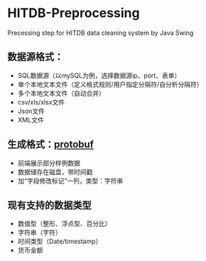 # HITDB-Preprocessing
Precessing step for HITDB data cleaning system by Java Swing

## 数据源格式：
- SQL数据源（以mySQL为例，选择数据源ip、port、表单）
- 单个本地文本文件（定义格式规则/用户指定分隔符/自分析分隔符）
- 多个本地文本文件（自动合并）
- csv/xls/xlsx文件
- Json文件
- XML文件

## 生成格式：[protobuf](https://github.com/google/protobuf)
- 前端展示部分样例数据
- 数据储存在磁盘，带时间戳
- 加“字段修改标记”一列，类型：字符串

## 现有支持的数据类型
- 数值型（整形、浮点型、百分比）
- 字符串（字符）
- 时间类型（Date/timestamp）
- 货币金额
